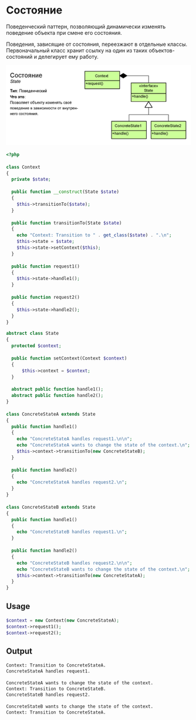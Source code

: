# Состояние

Поведенческий паттерн, позволяющий динамически изменять
поведение объекта при смене его состояния.

Поведения, зависящие от состояния, переезжают в отдельные классы. Первоначальный класс хранит ссылку на
один из таких объектов-состояний и делегирует ему работу.

![state](./state.png)

```php
<?php

class Context
{
  private $state;

  public function __construct(State $state)
  {
    $this->transitionTo($state);
  }

  public function transitionTo(State $state)
  {
    echo "Context: Transition to " . get_class($state) . ".\n";
    $this->state = $state;
    $this->state->setContext($this);
  }

  public function request1()
  {
    $this->state->handle1();
  }

  public function request2()
  {
    $this->state->handle2();
  }
}
```

```php
abstract class State
{
  protected $context;

  public function setContext(Context $context)
  {
      $this->context = $context;
  }

  abstract public function handle1();
  abstract public function handle2();
}

class ConcreteStateA extends State
{
  public function handle1()
  {
    echo "ConcreteStateA handles request1.\n\n";
    echo "ConcreteStateA wants to change the state of the context.\n";
    $this->context->transitionTo(new ConcreteStateB);
  }

  public function handle2()
  {
    echo "ConcreteStateA handles request2.\n";
  }
}

class ConcreteStateB extends State
{
  public function handle1()
  {
    echo "ConcreteStateB handles request1.\n";
  }

  public function handle2()
  {
    echo "ConcreteStateB handles request2.\n\n";
    echo "ConcreteStateB wants to change the state of the context.\n";
    $this->context->transitionTo(new ConcreteStateA);
  }
}
```

## Usage

```php
$context = new Context(new ConcreteStateA);
$context->request1();
$context->request2();
```

## Output

```
Context: Transition to ConcreteStateA.
ConcreteStateA handles request1.

ConcreteStateA wants to change the state of the context.
Context: Transition to ConcreteStateB.
ConcreteStateB handles request2.

ConcreteStateB wants to change the state of the context.
Context: Transition to ConcreteStateA.
```
